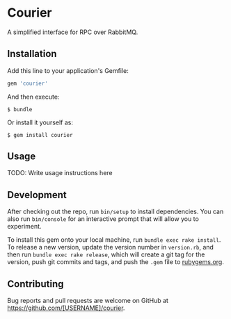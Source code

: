 # Courier

A simplified interface for RPC over RabbitMQ.

## Installation

Add this line to your application's Gemfile:

```ruby
gem 'courier'
```

And then execute:

    $ bundle

Or install it yourself as:

    $ gem install courier

## Usage

TODO: Write usage instructions here

## Development

After checking out the repo, run `bin/setup` to install dependencies. You can also run `bin/console` for an interactive prompt that will allow you to experiment.

To install this gem onto your local machine, run `bundle exec rake install`. To release a new version, update the version number in `version.rb`, and then run `bundle exec rake release`, which will create a git tag for the version, push git commits and tags, and push the `.gem` file to [rubygems.org](https://rubygems.org).

## Contributing

Bug reports and pull requests are welcome on GitHub at https://github.com/[USERNAME]/courier.

